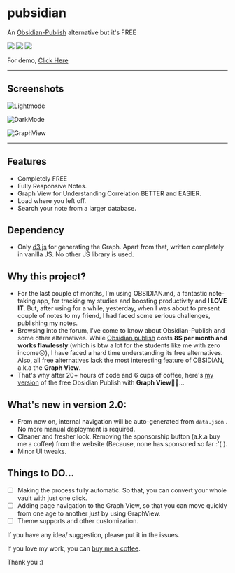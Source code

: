 # pubsidian
An [Obsidian-Publish](https://obsidian.md/publish) alternative but it's FREE

![](https://img.shields.io/badge/Initial%20Build-Success-brightgreen) ![](https://img.shields.io/badge/Final%20Release-Work%20in%20Progress-yellowgreen) ![](https://img.shields.io/badge/Demo-Active-brightgreen)

For demo, [Click Here](https://yoursamlan.github.io/pubsidian)

---
## Screenshots

![Lightmode](https://user-images.githubusercontent.com/33586885/127748655-8621a2cd-ee11-4834-8431-98ae413543a2.png)

![DarkMode](https://user-images.githubusercontent.com/33586885/127748617-77223cdf-d3d2-43db-aaa7-618e824d1c22.png)

![GraphView](https://user-images.githubusercontent.com/33586885/127748717-7c65dd5e-5ced-4d41-96dc-e9b10c0d4975.png)

---

## Features
- Completely FREE
- Fully Responsive Notes.
- Graph View for Understanding Correlation BETTER and EASIER.
- Load where you left off.
- Search your note from a larger database.

## Dependency
- Only [d3.js](https://d3js.org) for generating the Graph. Apart from that, written completely in vanilla JS. No other JS library is used.

## Why this project?
- For the last couple of months, I'm using OBSIDIAN.md, a fantastic note-taking app, for tracking my studies and boosting productivity and **I LOVE IT**. But, after using for a while, yesterday, when I was about to present couple of notes to my friend, I had faced some serious challenges, publishing my notes.
- Browsing into the forum, I've come to know about Obsidian-Publish and some other alternatives. While [Obsidian publish](https://obsidian.md/publish) costs **8$ per month and works flawlessly** (which is btw a lot for the students like me with zero income😢), I have faced a hard time understanding its free alternatives. Also, all free alternatives lack the most interesting feature of OBSIDIAN, a.k.a the **Graph View**.
- That's why after 20+ hours of code and 6 cups of coffee, here's [my version](https://yoursamlan.github.io/pubsidian) of the free Obsidian Publish with **Graph View**🥳🥳...

## What's new in version 2.0:
- From now on, internal navigation will be auto-generated from ```data.json``` . No more manual deployment is required.  
- Cleaner and fresher look. Removing the sponsorship button (a.k.a buy me a coffee) from the website (Because, none has sponsored so far :'( ).
- Minor UI tweaks.

## Things to DO...
- [ ] Making the process fully automatic. So that, you can convert your whole vault with just one click.
- [ ] Adding page navigation to the Graph View, so that you can move quickly from one age to another just by using GraphView.
- [ ] Theme supports and other customization.

If you have any idea/ suggestion, please put it in the issues.

If you love my work, you can [buy me a coffee](https://www.buymeacoffee.com/yoursamlan).

Thank you :)

